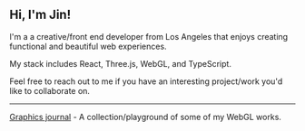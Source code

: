 ## Hi, I'm Jin!

I'm a a creative/front end developer from Los Angeles that enjoys creating functional and beautiful web experiences.

My stack includes React, Three.js, WebGL, and TypeScript.

Feel free to reach out to me if you have an interesting project/work you'd like to collaborate on.

---

[Graphics journal](https://journal.imjin.dev/)  - A collection/playground of some of my WebGL works.


